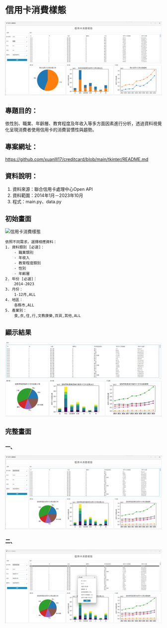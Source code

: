 # 信用卡消費樣態
![信用卡消費樣態](./images/信用卡消費樣態.png)

## 專題目的：
依性別、職業、年齡層、教育程度及年收入等多方面因素進行分析，透過資料視覺化呈現消費者使用信用卡的消費習慣性與趨勢。
## 專案網址：  
https://github.com/xuanlll17/creditcard/blob/main/tkinter/README.md
## 資料說明：
1. 資料來源：聯合信用卡處理中心Open API
2. 資料範圍：2014年1月－2023年10月
3. 程式：main.py、data.py

## 初始畫面
![信用卡消費樣態](./images/搜尋欄.png)

    依照不同需求，選擇相應資料：
    1. 資料類別 [必選]：
        - 職業類別
        - 年收入
        - 教育程度類別
        - 性別
        - 年齡層
    2. 年份 [必選]：
        2014-2023
    3. 月份：
        1-12月,ALL
    4. 地區：
        各縣市,ALL
    5. 產業別：
        食,衣,住,行,文教康樂,百貨,其他,ALL
   
## 顯示結果
![信用卡消費樣態](./images/資訊.png)  

## 完整畫面
### 一、
![信用卡消費樣態](./images/完整畫面.png)
### 二、
![信用卡消費樣態](./images/Dialog.png)
